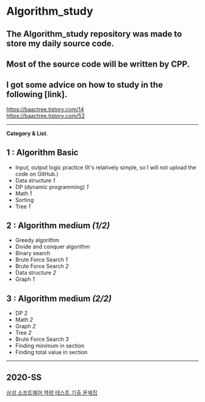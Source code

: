 # Algorithm_study
## The Algorithm_study repository was made to store my daily source code.
## Most of the source code will be written by CPP.
## I got some advice on how to study in the following [link].
https://baactree.tistory.com/14 <br>
https://baactree.tistory.com/52

* * *

**Category & List**.
## 1 : Algorithm Basic
+ Input, output logic practice (It's relatively simple, so I will not upload the code on GitHub.)
+ Data structure *1*
+ DP (dynamic programming) *1*
+ Math *1*
+ Sorting
+ Tree *1*

## 2 : Algorithm medium *(1/2)*
+ Greedy algorithm
+ Divide and conquer algorithm
+ Binary search
+ Brute Force Search *1*
+ Brute Force Search *2*
+ Data structure *2*
+ Graph *1*

## 3 : Algorithm medium *(2/2)*
+ DP _2_
+ Math _2_
+ Graph _2_
+ Tree _2_
+ Brute Force Search _3_
+ Finding minimum in section
+ Finding total value in section

---

## 2020-SS

[삼성 소프트웨어 역량 테스트 기출 문제집](https://www.acmicpc.net/workbook/view/1152)